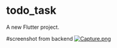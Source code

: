 # todo_task

A new Flutter project.

#screenshot from backend
[![Capture.png](https://i.postimg.cc/sXh3kD4n/Capture.png)](https://postimg.cc/KkmXLbVL)
